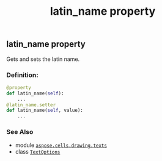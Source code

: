 ﻿---
title: latin_name property
second_title: Aspose.Cells for Python via .NET API References
description: 
type: docs
weight: 190
url: /aspose.cells.drawing.texts/textoptions/latin_name/
is_root: false
---

## latin_name property


Gets and sets the latin name.
### Definition:
```python
@property
def latin_name(self):
    ...
@latin_name.setter
def latin_name(self, value):
    ...
```

### See Also
* module [`aspose.cells.drawing.texts`](../../)
* class [`TextOptions`](/cells/python-net/aspose.cells.drawing.texts/textoptions)
